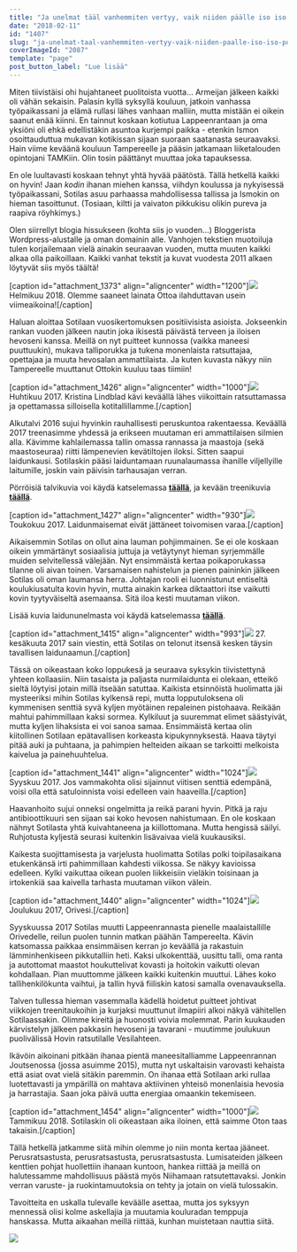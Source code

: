 ```yaml
---
title: "Ja unelmat tääl vanhemmiten vertyy, vaik niiden päälle iso iso pölykasa kertyy."
date: "2018-02-11"
id: "1407"
slug: "ja-unelmat-taal-vanhemmiten-vertyy-vaik-niiden-paalle-iso-iso-polykasa-kertyy"
coverImageId: "2087"
template: "page"
post_button_label: "Lue lisää"
---
```


Miten tiivistäisi ohi hujahtaneet puolitoista vuotta... Armeijan jälkeen kaikki oli vähän sekaisin. Palasin kyllä syksyllä kouluun, jatkoin vanhassa työpaikassani ja elämä rullasi lähes vanhaan malliin, mutta mistään ei oikein saanut enää kiinni. En tainnut koskaan kotiutua Lappeenrantaan ja oma yksiöni oli ehkä edellistäkin asuntoa kurjempi paikka - etenkin Ismon osoittauduttua mukavan kotikissan sijaan suoraan saatanasta seuraavaksi. Hain viime keväänä kouluun Tampereelle ja pääsin jatkamaan liiketalouden opintojani TAMKiin. Olin tosin päättänyt muuttaa joka tapauksessa.

En ole luultavasti koskaan tehnyt yhtä hyvää päätöstä. Tällä hetkellä kaikki on hyvin! Jaan _kodin_ ihanan miehen kanssa, viihdyn koulussa ja nykyisessä työpaikassani, Sotilas asuu parhaassa mahdollisessa tallissa ja Ismokin on hieman tasoittunut. (Tosiaan, kiltti ja vaivaton pikkukisu olikin pureva ja raapiva röyhkimys.)

Olen siirrellyt blogia hissukseen (kohta siis jo vuoden...) Bloggerista Wordpress-alustalle ja oman domainin alle. Vanhojen tekstien muotoiluja tulen korjailemaan vielä ainakin seuraavan vuoden, mutta muuten kaikki alkaa olla paikoillaan. Kaikki vanhat tekstit ja kuvat vuodesta 2011 alkaen löytyvät siis myös täältä!

\[caption id="attachment\_1373" align="aligncenter" width="1200"\]![](images/2B1A5F3C-FB16-4762-8906-A4D2BD6BF851-1.jpeg) Helmikuu 2018. Olemme saaneet lainata Ottoa ilahduttavan usein viimeaikoina!\[/caption\]

Haluan aloittaa Sotilaan vuosikertomuksen positiivisista asioista. Jokseenkin rankan vuoden jälkeen nautin joka ikisestä päivästä terveen ja iloisen hevoseni kanssa. Meillä on nyt puitteet kunnossa (vaikka maneesi puuttuukin), mukava talliporukka ja tukena monenlaista ratsuttajaa, opettajaa ja muuta hevosalan ammattilaista. Ja kuten kuvasta näkyy niin Tampereelle muuttanut Ottokin kuuluu taas tiimiin!

\[caption id="attachment\_1426" align="aligncenter" width="1000"\]![](images/MG_6354-1.jpg) Huhtikuu 2017. Kristina Lindblad kävi keväällä lähes viikoittain ratsuttamassa ja opettamassa silloisella kotitallillamme.\[/caption\]

Alkutalvi 2016 sujui hyvinkin rauhallisesti peruskuntoa rakentaessa. Keväällä 2017 treenasimme yhdessä ja erikseen muutaman eri ammattilaisen silmien alla. Kävimme kahlailemassa tallin omassa rannassa ja maastoja (sekä maastoseuraa) riitti lämpenevien kevätiltojen iloksi. Sitten saapui laidunkausi. Sotilaskin pääsi laiduntamaan ruunalaumassa ihanille viljellyille laitumille, joskin vain päivisin tarhausajan verran.

Pörröisiä talvikuvia voi käydä katselemassa **[täällä](https://maisahyttinen.kuvat.fi/kuvat/2017/Unknown+Soldier/Talvi/)**, ja kevään treenikuvia [**täällä**](https://maisahyttinen.kuvat.fi/kuvat/2017/Unknown+Soldier/Kevät/).

\[caption id="attachment\_1427" align="aligncenter" width="930"\]![](images/MG_8400-1.png) Toukokuu 2017. Laidunmaisemat eivät jättäneet toivomisen varaa.\[/caption\]

Aikaisemmin Sotilas on ollut aina lauman pohjimmainen. Se ei ole koskaan oikein ymmärtänyt sosiaalisia juttuja ja vetäytynyt hieman syrjemmälle muiden selvitellessä välejään. Nyt ensimmäistä kertaa poikaporukassa tilanne oli aivan toinen. Varsamaisen nahistelun ja pienen paininkin jälkeen Sotilas oli oman laumansa herra. Johtajan rooli ei luonnistunut entiseltä koulukiusatulta kovin hyvin, mutta ainakin karkea diktaattori itse vaikutti kovin tyytyväiseltä asemaansa. Sitä iloa kesti muutaman viikon.

Lisää kuvia laidununelmasta voi käydä katselemassa [**täällä**](https://maisahyttinen.kuvat.fi/kuvat/2017/Unknown+Soldier/Kesä/).

\[caption id="attachment\_1415" align="aligncenter" width="993"\]![](images/Näyttökuva-2018-02-09-kello-22.42.02-1.png) 27. kesäkuuta 2017 sain viestin, että Sotilas on telonut itsensä kesken täysin tavallisen laidunaamun.\[/caption\]

Tässä on oikeastaan koko loppukesä ja seuraava syksykin tiivistettynä yhteen kollaasiin. Niin tasaista ja paljasta nurmilaidunta ei olekaan, etteikö sieltä löytyisi jotain millä itseään satuttaa. Kaikista etsinnöistä huolimatta jäi mysteeriksi mihin Sotilas kylkensä repi, mutta lopputuloksena oli kymmenisen senttiä syvä kyljen myötäinen repaleinen pistohaava. Reikään mahtui pahimmillaan kaksi sormea. Kylkiluut ja suuremmat elimet säästyivät, mutta kyljen lihaksista ei voi sanoa samaa. Ensimmäistä kertaa olin kiitollinen Sotilaan epätavallisen korkeasta kipukynnyksestä. Haava täytyi pitää auki ja puhtaana, ja pahimpien helteiden aikaan se tarkoitti melkoista kaivelua ja painehuuhtelua.

\[caption id="attachment\_1441" align="aligncenter" width="1024"\]![](images/9D6A63C8-B7B8-470C-9B0A-2DF901D6186E-2.jpeg) Syyskuu 2017. Jos vammakohta olisi sijainnut viitisen senttiä edempänä, voisi olla että satuloinnista voisi edelleen vain haaveilla.\[/caption\]

Haavanhoito sujui onneksi ongelmitta ja reikä parani hyvin. Pitkä ja raju antibioottikuuri sen sijaan sai koko hevosen nahistumaan. En ole koskaan nähnyt Sotilasta yhtä kuivahtaneena ja kiillottomana. Mutta hengissä säilyi. Ruhjotusta kyljestä seurasi kuitenkin lisävaivaa vielä kuukausiksi.

Kaikesta suojittamisesta ja varjelusta huolimatta Sotilas polki toipilasaikana etukenkänsä irti pahimmillaan kahdesti viikossa. Se näkyy kavioissa edelleen. Kylki vaikuttaa oikean puolen liikkeisiin vieläkin toisinaan ja irtokenkiä saa kaivella tarhasta muutaman viikon välein.

\[caption id="attachment\_1440" align="aligncenter" width="1024"\]![](images/A994102E-88F2-4056-A9A2-2B64608283EF.jpeg) Joulukuu 2017, Orivesi.\[/caption\]

Syyskuussa 2017 Sotilas muutti Lappeenrannasta pienelle maalaistallille Orivedelle, reilun puolen tunnin matkan päähän Tampereelta. Kävin katsomassa paikkaa ensimmäisen kerran jo keväällä ja rakastuin lämminhenkiseen pikkutalliin heti. Kaksi ulkokenttää, uusittu talli, oma ranta ja autottomat maastot houkuttelivat kovasti ja hoitokin vaikutti olevan kohdallaan. Pian muuttomme jälkeen kaikki kuitenkin muuttui. Lähes koko tallihenkilökunta vaihtui, ja tallin hyvä fiiliskin katosi samalla ovenavauksella.

Talven tullessa hieman vasemmalla kädellä hoidetut puitteet johtivat viikkojen treenitaukoihin ja kurjaksi muuttunut ilmapiiri alkoi näkyä vähitellen Sotilaassakin. Olimme kireitä ja huonosti voivia molemmat. Parin kuukauden kärvistelyn jälkeen pakkasin hevoseni ja tavarani - muutimme joulukuun puolivälissä Hovin ratsutilalle Vesilahteen.

Ikävöin aikoinani pitkään ihanaa pientä maneesitalliamme Lappeenrannan Joutsenossa (jossa asuimme 2015), mutta nyt uskaltaisin varovasti kehaista että asiat ovat vielä sitäkin paremmin. On ihanaa että Sotilaan arki rullaa luotettavasti ja ympärillä on mahtava aktiivinen yhteisö monenlaisia hevosia ja harrastajia. Saan joka päivä uutta energiaa omaankin tekemiseen.

\[caption id="attachment\_1454" align="aligncenter" width="1000"\]![](images/DCBFBC57-C3F8-4CEC-8D23-FEA09476028F.jpeg) Tammikuu 2018. Sotilaskin oli oikeastaan aika iloinen, että saimme Oton taas takaisin.\[/caption\]

Tällä hetkellä jatkamme siitä mihin olemme jo niin monta kertaa jääneet. Perusratsastusta, perusratsastusta, perusratsastusta. Lumisateiden jälkeen kenttien pohjat huollettiin ihanaan kuntoon, hankea riittää ja meillä on halutessamme mahdollisuus päästä myös Niihamaan ratsutettavaksi. Jonkin verran varuste- ja ruokintamuutoksia on tehty ja jotain on vielä tulossakin.

Tavoitteita en uskalla tulevalle keväälle asettaa, mutta jos syksyyn mennessä olisi kolme askellajia ja muutamia kouluradan temppuja hanskassa. Mutta aikaahan meillä riittää, kunhan muistetaan nauttia siitä.

![](images/MG_1802.jpg)
